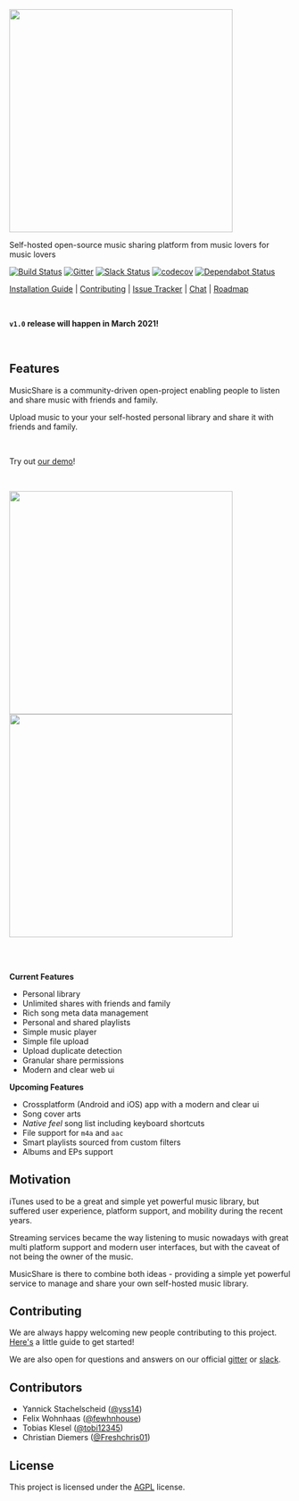 <img src="https://musicsharev2.blob.core.windows.net/musicsharestatic/musicshare_logo_gray.png" width="400">

Self-hosted open-source music sharing platform from music lovers for music lovers

[![Build Status](https://travis-ci.com/yss14/musicshare.svg?branch=master)](https://travis-ci.com/yss14/musicshare)
[![Gitter](https://badges.gitter.im/musicsharerocks/community.svg)](https://gitter.im/musicsharerocks/community?utm_source=badge&utm_medium=badge&utm_campaign=pr-badge)
[![Slack Status](https://img.shields.io/badge/chat-on%20slack-blue)](https://join.slack.com/t/musicshare-workspace/shared_invite/zt-nnt5jhio-_vOV8oiL8Gz1Myw5PgJ~Sg)
[![codecov](https://codecov.io/gh/yss14/musicshare/branch/master/graph/badge.svg)](https://codecov.io/gh/yss14/musicshare)
[![Dependabot Status](https://api.dependabot.com/badges/status?host=github&repo=yss14/musicshare)](https://dependabot.com)

[Installation Guide](https://github.com/yss14/musicshare/wiki/Installation-Guide) | [Contributing](https://github.com/yss14/musicshare/wiki/Contributing) | [Issue Tracker](https://github.com/yss14/musicshare/issues) | [Chat](https://gitter.im/musicsharerocks/community?utm_source=share-link&utm_medium=link&utm_campaign=share-link) | [Roadmap](https://github.com/yss14/musicshare/wiki/Roadmap)

<br/>

**`v1.0` release will happen in March 2021!**

<br/>

## Features

MusicShare is a community-driven open-project enabling people to listen and share music with friends and family.

Upload music to your your self-hosted personal library and share it with friends and family.

<br/>

Try out [our demo](https://demo.musicshare.rocks)!

<br/>

<p float="left">
<img src="https://musicshare-public.s3.eu-central-1.amazonaws.com/personal_library.png" width="400">
<img src="https://musicshare-public.s3.eu-central-1.amazonaws.com/song_editor.png" width="400">
</p>

<br/>
<br/>

**Current Features**

-   Personal library
-   Unlimited shares with friends and family
-   Rich song meta data management
-   Personal and shared playlists
-   Simple music player
-   Simple file upload
-   Upload duplicate detection
-   Granular share permissions
-   Modern and clear web ui

**Upcoming Features**

-   Crossplatform (Android and iOS) app with a modern and clear ui
-   Song cover arts
-   _Native feel_ song list including keyboard shortcuts
-   File support for `m4a` and `aac`
-   Smart playlists sourced from custom filters
-   Albums and EPs support

## Motivation

iTunes used to be a great and simple yet powerful music library, but suffered user experience, platform support, and mobility during the recent years.

Streaming services became the way listening to music nowadays with great multi platform support and modern user interfaces, but with the caveat of not being the owner of the music.

MusicShare is there to combine both ideas - providing a simple yet powerful service to manage and share your own self-hosted music library.

## Contributing

We are always happy welcoming new people contributing to this project. [Here's](https://github.com/yss14/musicshare/wiki/Contributing) a little guide to get started!

We are also open for questions and answers on our official [gitter](https://gitter.im/musicsharerocks/community?utm_source=share-link&utm_medium=link&utm_campaign=share-link) or [slack](https://join.slack.com/t/musicshare-workspace/shared_invite/zt-nnt5jhio-_vOV8oiL8Gz1Myw5PgJ~Sg).

## Contributors

-   Yannick Stachelscheid ([@yss14](https://github.com/yss14))
-   Felix Wohnhaas ([@fewhnhouse](https://github.com/fewhnhouse))
-   Tobias Klesel ([@tobi12345](https://github.com/tobi12345))
-   Christian Diemers ([@Freshchris01](https://github.com/Freshchris01))

## License

This project is licensed under the [AGPL](LICENSE) license.
